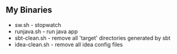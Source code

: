 ## My Binaries ##

* sw.sh - stopwatch
* runjava.sh - run java app
* sbt-clean.sh - remove all 'target' directories generated by sbt
* idea-clean.sh - remove all idea config files
